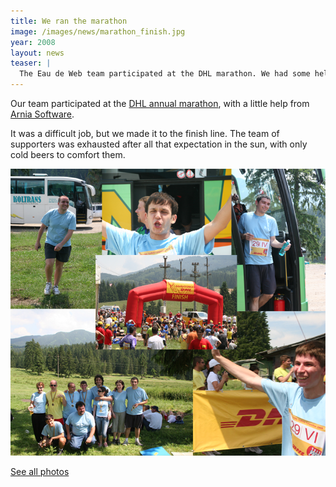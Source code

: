 ```yaml
---
title: We ran the marathon
image: /images/news/marathon_finish.jpg
year: 2008
layout: news
teaser: |
  The Eau de Web team participated at the DHL marathon. We had some help from our friends
---
```

Our team participated at the [DHL annual marathon][marathon], with a little help from [Arnia
Software][arnia].

It was a difficult job, but we made it to the finish line. The team of supporters
was exhausted after all that expectation in the sun, with only cold beers to comfort them. 

<p><img src="/images/news/colaj-marathon.png" alt="us in the marathon" /></p>

[See all photos][photos]

[marathon]: http://www.maratondhl.ro/dhl/?lang=en&page=press_releases
[photos]: http://forum.eaudeweb.ro/photos/dhl-marathon-2008/
[arnia]: http://www.arnia.ro
